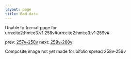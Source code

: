 ```yaml
---
layout: page
title: Bad data
---
```


Unable to format page for urn:cite2:hmt:e3.v1:258v#urn:cite2:hmt:e3.v1:259v#

prev: [257v-258v](../257v-258v/) next: [259v-260v](../259v-260v/)

Composite image not yet made for bifolio spread 258v-259v

